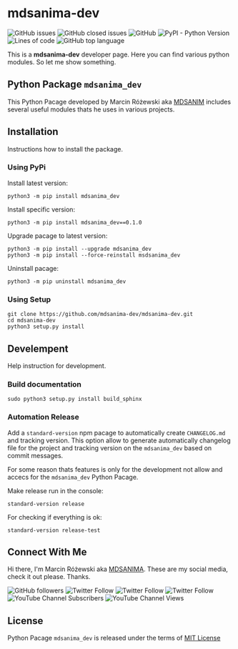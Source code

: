 # mdsanima-dev

![GitHub issues](https://img.shields.io/github/issues-raw/mdsanima-dev/mdsanima-dev?style=flat)
![GitHub closed issues](https://img.shields.io/github/issues-closed/mdsanima-dev/mdsanima-dev?style=flat)
![GitHub](https://img.shields.io/github/license/mdsanima-dev/mdsanima-dev?style=flat)
![PyPI - Python Version](https://img.shields.io/pypi/pyversions/mdsanima_dev?style=flat)
![Lines of code](https://img.shields.io/tokei/lines/github/mdsanima-dev/mdsanima-dev?style=flat)
![GitHub top language](https://img.shields.io/github/languages/top/mdsanima-dev/mdsanima-dev)

This is a **mdsanima-dev** developer page. Here you can find various python
modules. So let me show something.

## Python Package `mdsanima_dev`

This Python Pacage developed by Marcin Różewski aka
[MDSANIM](https://mdsanima.com) includes several useful modules thats he uses
in various projects.

## Installation

Instructions how to install the package.

### Using PyPi

Install latest version:

```shell
python3 -m pip install mdsanima_dev
```

Install specific version:

```shell
python3 -m pip install mdsanima_dev==0.1.0
```

Upgrade pacage to latest version:

```shell
python3 -m pip install --upgrade mdsanima_dev
python3 -m pip install --force-reinstall msdsanima_dev
```

Uninstall pacage:

```shell
python3 -m pip uninstall mdsanima_dev
```

### Using Setup

```shell
git clone https://github.com/mdsanima-dev/mdsanima-dev.git
cd mdsanima-dev
python3 setup.py install
```

## Develempent

Help instruction for development.

### Build documentation

```shell
sudo python3 setup.py install build_sphinx
```

### Automation Release

Add a `standard-version` npm pacage to automatically create `CHANGELOG.md`
and tracking version. This option allow to generate automatically changelog
file for the project and tracking version on the `mdsanima_dev` based on commit
messages.

For some reason thats features is only for the development not allow and accecs
for the `mdsanima_dev` Python Pacage.

Make release run in the console:

```shell
standard-version release
```

For checking if everything is ok:

```shell
standard-version release-test
```

## Connect With Me

Hi there, I'm Marcin Różewski aka [MDSANIMA](https://mdsanima.com).
These are my social media, check it out please. Thanks.

![GitHub followers](https://img.shields.io/github/followers/mdsanima?style=social)
![Twitter Follow](https://img.shields.io/twitter/follow/toudajew?style=flat-square)
![Twitter Follow](https://img.shields.io/twitter/follow/str9led?style=flat-square)
![Twitter Follow](https://img.shields.io/twitter/follow/mdsanima?style=flat-square)
![YouTube Channel Subscribers](https://img.shields.io/youtube/channel/subscribers/UCB5na2BRwrnwx00LCspbG5Q?style=social)
![YouTube Channel Views](https://img.shields.io/youtube/channel/views/UCB5na2BRwrnwx00LCspbG5Q?style=social)

## License

Python Pacage `mdsanima_dev` is released under the terms of
[MIT License](https://github.com/mdsanima-dev/mdsanima-dev/blob/master/LICENSE)
